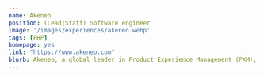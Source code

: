 ```yaml
---
name: Akeneo
position: (Lead|Staff) Software engineer
image: '/images/experiences/akeneo.webp'
tags: [PHP]
homepage: yes
link: "https://www.akeneo.com"
blurb: Akeneo, a global leader in Product Experience Management (PXM), empowers businesses to enhance their growth opportunities through a consistent and compelling product experience across all sales channels.
---
```

